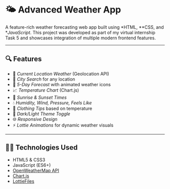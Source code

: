 # 🌤 Advanced Weather App

A feature-rich weather forecasting web app built using *HTML, **CSS, and **JavaScript*. This project was developed as part of my virtual internship Task 5 and showcases integration of multiple modern frontend features.

---

## 🔍 Features

- 📍 *Current Location Weather* (Geolocation API)
- 🔎 *City Search* for any location
- 📅 *5-Day Forecast* with animated weather icons
- 📈 *Temperature Chart* (Chart.js)
- 🌅 *Sunrise & Sunset Times*
- 💧 *Humidity, Wind, Pressure, Feels Like*
- 🧥 *Clothing Tips* based on temperature
- 🎨 *Dark/Light Theme Toggle*
- 🌐 *Responsive Design*
- ⚡ *Lottie Animations* for dynamic weather visuals

---

## 🧑‍💻 Technologies Used

- HTML5 & CSS3
- JavaScript (ES6+)
- [OpenWeatherMap API](https://openweathermap.org/)
- [Chart.js](https://www.chartjs.org/)
- [LottieFiles](https://lottiefiles.com/)
